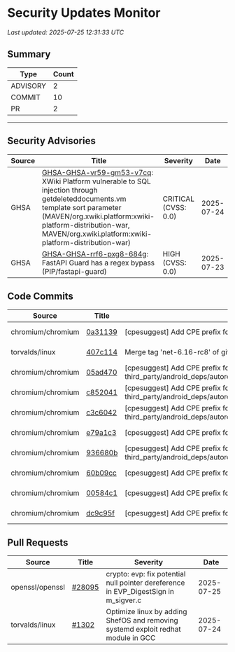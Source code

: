 # Security Updates Monitor

*Last updated: 2025-07-25 12:31:33 UTC*

## Summary
| Type | Count |
|------|-------|
| ADVISORY | 2 |
| COMMIT | 10 |
| PR | 2 |

---

## Security Advisories

| Source | Title | Severity | Date |
|--------|-------|----------|------|
| GHSA | [GHSA-GHSA-vr59-gm53-v7cq](https://github.com/advisories/GHSA-vr59-gm53-v7cq): XWiki Platform vulnerable to SQL injection through getdeleteddocuments.vm template sort parameter (MAVEN/org.xwiki.platform:xwiki-platform-distribution-war, MAVEN/org.xwiki.platform:xwiki-platform-distribution-war) | CRITICAL (CVSS: 0.0) | 2025-07-24 |
| GHSA | [GHSA-GHSA-rrf6-pxg8-684g](https://github.com/advisories/GHSA-rrf6-pxg8-684g): FastAPI Guard has a regex bypass (PIP/fastapi-guard) | HIGH (CVSS: 0.0) | 2025-07-23 |

## Code Commits

| Source | Title | Severity | Date |
|--------|-------|----------|------|
| chromium/chromium | [0a31139](https://github.com/chromium/chromium/commit/0a3113975fca9105b496fb97ed95ef87fa77d687) | [cpesuggest] Add CPE prefix for third_party/brotli/README.chromium. | 2025-07-25 |
| torvalds/linux | [407c114](https://github.com/torvalds/linux/commit/407c114c983f6eb87161853f0fdbe4a08e394b92) | Merge tag 'net-6.16-rc8' of git://git.kernel.org/pub/scm/linux/kernel/git/netdev/net | 2025-07-24 |
| chromium/chromium | [05ad470](https://github.com/chromium/chromium/commit/05ad470ae6440c4389d72f80b69c6f1e3d0f9010) | [cpesuggest] Add CPE prefix for third_party/android_deps/autorolled/committed/libs/com_google_protobuf_protobuf_javalite/README.chromium. | 2025-07-24 |
| chromium/chromium | [c852041](https://github.com/chromium/chromium/commit/c8520419ac179a19e85173122d7e9480dbcab7ef) | [cpesuggest] Add CPE prefix for third_party/android_deps/autorolled/committed/libs/io_grpc_grpc_stub/README.chromium. | 2025-07-24 |
| chromium/chromium | [c3c6042](https://github.com/chromium/chromium/commit/c3c6042011e50cd791e5e1523ca964b846fb7204) | [cpesuggest] Add CPE prefix for third_party/android_deps/autorolled/committed/libs/io_grpc_grpc_binder/README.chromium. | 2025-07-24 |
| chromium/chromium | [e79a1c3](https://github.com/chromium/chromium/commit/e79a1c3122465ee7881e8a91d738afd4f00cf6c6) | [cpesuggest] Add CPE prefix for third_party/boringssl/README.chromium. | 2025-07-24 |
| chromium/chromium | [936680b](https://github.com/chromium/chromium/commit/936680bb96fb3bc5063c63536be06978801321e2) | [cpesuggest] Add CPE prefix for third_party/android_deps/autorolled/committed/libs/com_google_code_gson_gson/README.chromium. | 2025-07-24 |
| chromium/chromium | [60b09cc](https://github.com/chromium/chromium/commit/60b09cc7f42f7a40685357c0ea403ebdc54ebefb) | [cpesuggest] Add CPE prefix for third_party/opus/README.chromium. | 2025-07-24 |
| chromium/chromium | [00584c1](https://github.com/chromium/chromium/commit/00584c1e32e016bc53729e8a527f78fe35391b9f) | [cpesuggest] Add CPE prefix for third_party/compiler-rt/README.chromium. | 2025-07-24 |
| chromium/chromium | [dc9c95f](https://github.com/chromium/chromium/commit/dc9c95f4ad0e3e01f7c2e280b1a0f89fdaf4e916) | [cpesuggest] Add CPE prefix for third_party/libx11/README.chromium. | 2025-07-24 |

## Pull Requests

| Source | Title | Severity | Date |
|--------|-------|----------|------|
| openssl/openssl | [#28095](https://github.com/openssl/openssl/pull/28095) | crypto: evp: fix potential null pointer dereference in EVP_DigestSign in m_sigver.c | 2025-07-25 |
| torvalds/linux | [#1302](https://github.com/torvalds/linux/pull/1302) | Optimize linux by adding ShefOS and removing systemd exploit redhat module in GCC | 2025-07-24 |


